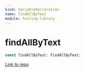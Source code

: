 ```yaml
---
kind: VariableDeclaration
name: findAllByText
module: testing-library
---
```


# findAllByText

```ts
const findAllByText: FindAllByText;
```

[Link to repo](https://github.com/testing-library/angular-testing-library/blob/master/node_modules/@testing-library/dom/types/queries.d.ts#L109-L109)
